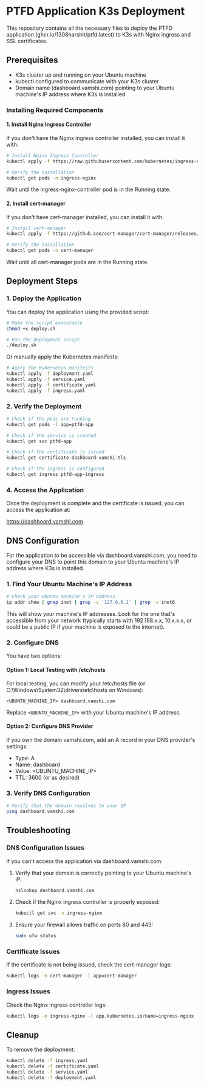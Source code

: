 # PTFD Application K3s Deployment

This repository contains all the necessary files to deploy the PTFD application (ghcr.io/1308harshit/ptfd:latest) to K3s with Nginx ingress and SSL certificates.

## Prerequisites

- K3s cluster up and running on your Ubuntu machine
- kubectl configured to communicate with your K3s cluster
- Domain name (dashboard.vamshi.com) pointing to your Ubuntu machine's IP address where K3s is installed

### Installing Required Components

#### 1. Install Nginx Ingress Controller

If you don't have the Nginx ingress controller installed, you can install it with:

```bash
# Install Nginx Ingress Controller
kubectl apply -f https://raw.githubusercontent.com/kubernetes/ingress-nginx/controller-v1.8.2/deploy/static/provider/cloud/deploy.yaml

# Verify the installation
kubectl get pods -n ingress-nginx
```

Wait until the ingress-nginx-controller pod is in the Running state.

#### 2. Install cert-manager

If you don't have cert-manager installed, you can install it with:

```bash
# Install cert-manager
kubectl apply -f https://github.com/cert-manager/cert-manager/releases/download/v1.13.2/cert-manager.yaml

# Verify the installation
kubectl get pods -n cert-manager
```

Wait until all cert-manager pods are in the Running state.

## Deployment Steps

### 1. Deploy the Application

You can deploy the application using the provided script:

```bash
# Make the script executable
chmod +x deploy.sh

# Run the deployment script
./deploy.sh
```

Or manually apply the Kubernetes manifests:

```bash
# Apply the Kubernetes manifests
kubectl apply -f deployment.yaml
kubectl apply -f service.yaml
kubectl apply -f certificate.yaml
kubectl apply -f ingress.yaml
```

### 2. Verify the Deployment

```bash
# Check if the pods are running
kubectl get pods -l app=ptfd-app

# Check if the service is created
kubectl get svc ptfd-app

# Check if the certificate is issued
kubectl get certificate dashboard-vamshi-tls

# Check if the ingress is configured
kubectl get ingress ptfd-app-ingress
```

### 4. Access the Application

Once the deployment is complete and the certificate is issued, you can access the application at:

https://dashboard.vamshi.com

## DNS Configuration

For the application to be accessible via dashboard.vamshi.com, you need to configure your DNS to point this domain to your Ubuntu machine's IP address where K3s is installed.

### 1. Find Your Ubuntu Machine's IP Address

```bash
# Check your Ubuntu machine's IP address
ip addr show | grep inet | grep -v '127.0.0.1' | grep -v inet6
```

This will show your machine's IP addresses. Look for the one that's accessible from your network (typically starts with 192.168.x.x, 10.x.x.x, or could be a public IP if your machine is exposed to the internet).

### 2. Configure DNS

You have two options:

#### Option 1: Local Testing with /etc/hosts

For local testing, you can modify your /etc/hosts file (or C:\Windows\System32\drivers\etc\hosts on Windows):

```
<UBUNTU_MACHINE_IP> dashboard.vamshi.com
```

Replace `<UBUNTU_MACHINE_IP>` with your Ubuntu machine's IP address.

#### Option 2: Configure DNS Provider

If you own the domain vamshi.com, add an A record in your DNS provider's settings:

- Type: A
- Name: dashboard
- Value: <UBUNTU_MACHINE_IP>
- TTL: 3600 (or as desired)

### 3. Verify DNS Configuration

```bash
# Verify that the domain resolves to your IP
ping dashboard.vamshi.com
```

## Troubleshooting

### DNS Configuration Issues

If you can't access the application via dashboard.vamshi.com:

1. Verify that your domain is correctly pointing to your Ubuntu machine's IP:
   ```bash
   nslookup dashboard.vamshi.com
   ```

2. Check if the Nginx ingress controller is properly exposed:
   ```bash
   kubectl get svc -n ingress-nginx
   ```
   
3. Ensure your firewall allows traffic on ports 80 and 443:
   ```bash
   sudo ufw status
   ```

### Certificate Issues

If the certificate is not being issued, check the cert-manager logs:

```bash
kubectl logs -n cert-manager -l app=cert-manager
```

### Ingress Issues

Check the Nginx ingress controller logs:

```bash
kubectl logs -n ingress-nginx -l app.kubernetes.io/name=ingress-nginx
```

## Cleanup

To remove the deployment:

```bash
kubectl delete -f ingress.yaml
kubectl delete -f certificate.yaml
kubectl delete -f service.yaml
kubectl delete -f deployment.yaml

